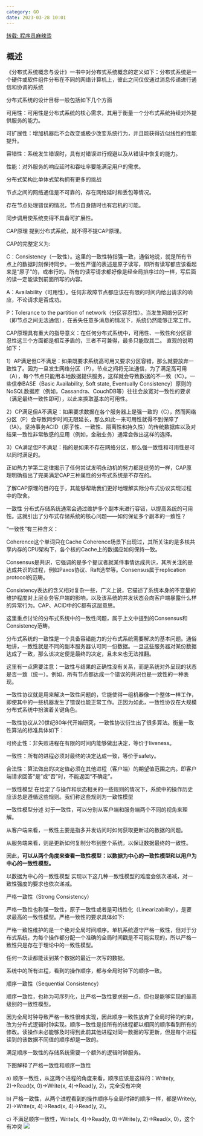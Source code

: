 ```yaml
---
category: GO
date: 2023-03-28 10:01
---
```

[转载: 程序员麻辣烫](https://mp.weixin.qq.com/s?__biz=MzUzNzAzMTc3MA==&mid=2247484028&idx=1&sn=4e99d96e54e325fbdb5b6e36fea2577b&scene=21#wechat_redirect)

## 概述
《分布式系统概念与设计》一书中对分布式系统概念的定义如下：分布式系统是一个硬件或软件组件分布在不同的网络计算机上，彼此之间仅仅通过消息传递进行通信和协调的系统

分布式系统的设计目标一般包括如下几个方面

可用性：可用性是分布式系统的核心需求，其用于衡量一个分布式系统持续对外提供服务的能力。 

可扩展性：增加机器后不会改变或极少改变系统行为，并且能获得近似线性的性能提升。 

容错性：系统发生错误时，具有对错误进行规避以及从错误中恢复的能力。 

性能：对外服务的响应延时和吞吐率要能满足用户的需求。

分布式架构比单体式架构拥有更多的挑战

节点之间的网络通信是不可靠的，存在网络延时和丢包等情况。

存在节点处理错误的情况，节点自身随时也有宕机的可能。

同步调用使系统变得不具备可扩展性。

CAP原理
提到分布式系统，就不得不提CAP原理。

CAP的完整定义为:

C：Consistency（一致性）。这里的一致性特指强一致，通俗地说，就是所有节点上的数据时刻保持同步。一致性严谨的表述是原子读写，即所有读写都应该看起来是“原子”的，或串行的。所有的读写请求都好像是经全局排序过的一样，写后面的读一定能读到前面所写的内容。 

A：Availability（可用性）。任何非故障节点都应该在有限的时间内给出请求的响应，不论请求是否成功。 

P：Tolerance to the partition of network（分区容忍性）。当发生网络分区时（即节点之间无法通信），在丢失任意多消息的情况下，系统仍然能够正常工作。

CAP原理具有重大的指导意义：在任何分布式系统中，可用性、一致性和分区容忍性这三个方面都是相互矛盾的，三者不可兼得，最多只能取其二。
直观的说明如下：

1）AP满足但C不满足：如果既要求系统高可用又要求分区容错，那么就要放弃一致性了。因为一旦发生网络分区（P），节点之间将无法通信，为了满足高可用（A），每个节点只能用本地数据提供服务，这样就会导致数据的不一致（!C）。一些信奉BASE（Basic Availability, Soft state, Eventually Consistency）原则的NoSQL数据库（例如，Cassandra、CouchDB等）往往会放宽对一致性的要求（满足最终一致性即可），以此来换取基本的可用性。

2）CP满足但A不满足：如果要求数据在各个服务器上是强一致的（C），然而网络分区（P）会导致同步时间无限延长，那么如此一来可用性就得不到保障了（!A）。坚持事务ACID（原子性、一致性、隔离性和持久性）的传统数据库以及对结果一致性非常敏感的应用（例如，金融业务）通常会做出这样的选择。

3）CA满足但P不满足：指的是如果不存在网络分区，那么强一致性和可用性是可以同时满足的。

正如热力学第二定律揭示了任何尝试发明永动机的努力都是徒劳的一样，CAP原理明确指出了完美满足CAP三种属性的分布式系统是不存在的。

了解CAP原理的目的在于，其能够帮助我们更好地理解实际分布式协议实现过程中的取舍。

一致性
分布式存储系统通常会通过维护多个副本来进行容错，以提高系统的可用性。这就引出了分布式存储系统的核心问题——如何保证多个副本的一致性？

“一致性”有三种含义：

Coherence这个单词只在Cache Coherence场景下出现过，其所关注的是多核共享内存的CPU架构下，各个核的Cache上的数据应如何保持一致。

Consensus是共识，它强调的是多个提议者就某件事情达成共识，其所关注的是达成共识的过程，例如Paxos协议、Raft选举等。Consensus属于replication protocol的范畴。

Consistency表达的含义相对复杂一些，广义上说，它描述了系统本身的不变量的维护程度对上层业务客户端的影响，以及该系统的并发状态会向客户端暴露什么样的异常行为。CAP、ACID中的C都有这层意思。

这里重点讨论的分布式系统中的一致性问题，属于上文中提到的Consensus和Consistency范畴。

分布式系统的一致性是一个具备容错能力的分布式系统需要解决的基本问题。通俗地讲，一致性就是不同的副本服务器认可同一份数据。一旦这些服务器对某份数据达成了一致，那么该决定便是最终的决定，且未来也无法推翻。

这里有一点需要注意：一致性与结果的正确性没有关系，而是系统对外呈现的状态是否一致（统一）。例如，所有节点都达成一个错误的共识也是一致性的一种表现。

一致性协议就是用来解决一致性问题的，它能使得一组机器像一个整体一样工作，即使其中的一些机器发生了错误也能正常工作。正因为如此，一致性协议在大规模分布式系统中扮演着关键角色。

一致性协议从20世纪80年代开始研究，一致性协议衍生出了很多算法。衡量一致性算法的标准具体如下：

可终止性：非失败进程在有限的时间内能够做出决定，等价于liveness。

一致性：所有的进程必须对最终的决定达成一致，等价于safety。

合法性：算法做出的决定值必须在其他进程（客户端）的期望值范围之内。即客户端请求回答“是”或“否”时，不能返回“不确定”。

一致性模型
在给定了与操作和状态相关的一些规则的情况下，系统中的操作历史应该总是遵循这些规则。我们称这些规则为一致性模型

一致性模型分述
对于一致性，可以分别从客户端和服务端两个不同的视角来理解。

从客户端来看，一致性主要是指多并发访问时如何获取更新过的数据的问题。

从服务端来看，则是更新如何复制分布到整个系统，以保证数据最终的一致性。

因此，**可以从两个角度来查看一致性模型：以数据为中心的一致性模型和以用户为中心的一致性模型。**

以数据为中心的一致性模型
实现以下这几种一致性模型的难度会依次递减，对一致性强度的要求也依次递减。

严格一致性（Strong Consistency）

严格一致性也称强一致性，原子一致性或者是可线性化（Linearizability），是要求最高的一致性模型。严格一致性的要求具体如下:

严格一致性维护的是一个绝对全局时间顺序。单机系统遵守严格一致性，但对于分布式系统，为每个操作都分配一个准确的全局时间戳是不可能实现的，所以严格一致性只是存在于理论中的一致性模型。

任何一次读都能读到某个数据的最近一次写的数据。

系统中的所有进程，看到的操作顺序，都与全局时钟下的顺序一致。

顺序一致性（Sequential Consistency）

顺序一致性，也称为可序列化，比严格一致性要求弱一点，但也是能够实现的最高级别的一致性模型。

因为全局时钟导致严格一致性很难实现，因此顺序一致性放弃了全局时钟的约束，改为分布式逻辑时钟实现。顺序一致性是指所有的进程都以相同的顺序看到所有的修改。读操作未必能够及时得到此前其他进程对同一数据的写更新，但是每个进程读到的该数据不同值的顺序却是一致的。

满足顺序一致性的存储系统需要一个额外的逻辑时钟服务。

下图解释了严格一致性和顺序一致性

a) 顺序一致性，从这两个进程的角度来看，顺序应该是这样的：Write(y, 2)→Read(x, 0)→Write(x, 4)→Read(y, 2)，完全没有冲突

b) 严格一致性，从两个进程看到的操作顺序与全局时钟的顺序一样，都是Write(y, 2)→Write(x, 4)→Read(x, 4)→Read(y, 2)。

c) 不满足顺序一致性，Write(x, 4)→Read(y, 0)→Write(y, 2)→Read(x, 0)，这个有冲突
<img src="/my_pic/一致性.png">

